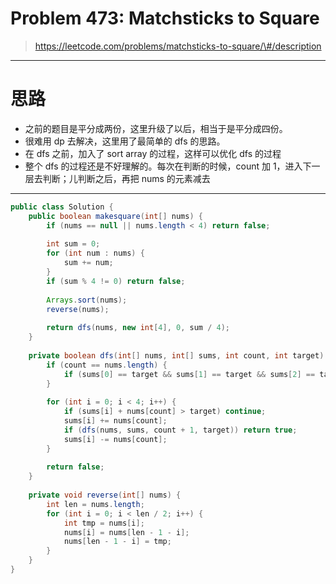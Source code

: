 # Problem 473: Matchsticks to Square

> https://leetcode.com/problems/matchsticks-to-square/\#/description

-------

# 思路

* 之前的题目是平分成两份，这里升级了以后，相当于是平分成四份。
* 很难用 dp 去解决，这里用了最简单的 dfs 的思路。
* 在 dfs 之前，加入了 sort array 的过程，这样可以优化 dfs 的过程
* 整个 dfs 的过程还是不好理解的。每次在判断的时候，count 加 1，进入下一层去判断；儿判断之后，再把 nums 的元素减去

-------

```java
public class Solution {
    public boolean makesquare(int[] nums) {
        if (nums == null || nums.length < 4) return false;
        
        int sum = 0;
        for (int num : nums) {
            sum += num;
        }
        if (sum % 4 != 0) return false;
        
        Arrays.sort(nums);
        reverse(nums);
        
        return dfs(nums, new int[4], 0, sum / 4);
    }
    
    private boolean dfs(int[] nums, int[] sums, int count, int target) {
        if (count == nums.length) {
            if (sums[0] == target && sums[1] == target && sums[2] == target) return true;
        }
        
        for (int i = 0; i < 4; i++) {
            if (sums[i] + nums[count] > target) continue;
            sums[i] += nums[count];
            if (dfs(nums, sums, count + 1, target)) return true;
            sums[i] -= nums[count];
        }
        
        return false;
    }
    
    private void reverse(int[] nums) {
        int len = nums.length;
        for (int i = 0; i < len / 2; i++) {
            int tmp = nums[i];
            nums[i] = nums[len - 1 - i];
            nums[len - 1 - i] = tmp;
        }
    }
}
```



